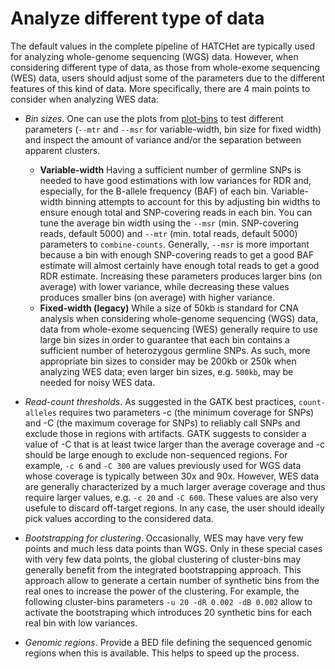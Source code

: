 # Analyze different type of data

The default values in the complete pipeline of HATCHet are typically used for analyzing whole-genome sequencing (WGS) data. However, when considering different type of data, as those from whole-exome sequencing (WES) data, users should adjust some of the parameters due to the different features of this kind of data. More specifically, there are 4 main points to consider when analyzing WES data:

  - *Bin sizes*. One can use the plots from [plot-bins](https://github.com/raphael-group/hatchet/blob/master/doc/doc_plot_bins.html) to test different parameters (`--mtr` and `--msr` for variable-width, bin size for fixed width) and inspect the amount of variance and/or the separation between apparent clusters.
      * **Variable-width** Having a sufficient number of germline SNPs is needed to have good estimations with low variances for RDR and, especially, for the B-allele frequency (BAF) of each bin. Variable-width binning attempts to account for this by adjusting bin widths to ensure enough total and SNP-covering reads in each bin. You can tune the average bin width using the `--msr` (min. SNP-covering reads, default 5000) and `--mtr` (min. total reads, default 5000) parameters to `combine-counts`. Generally, `--msr` is more important because a bin with enough SNP-covering reads to get a good BAF estimate will almost certainly have enough total reads to get a good RDR estimate. Increasing these parameters produces larger bins (on average) with lower variance, while decreasing these values produces smaller bins (on average) with higher variance.
      * **Fixed-width (legacy)** While a size of 50kb is standard for CNA analysis when considering whole-genome sequencing (WGS) data, data from whole-exome sequencing (WES) generally require to use large bin sizes in order to guarantee that each bin contains a sufficient number of heterozygous germline SNPs. As such, more appropriate bin sizes to consider may be 200kb or 250k when analyzing WES data; even larger bin sizes, e.g. `500kb`, may be needed for noisy WES data. 
  
  - *Read-count thresholds*. As suggested in the GATK best practices, `count-alleles` requires two parameters -c (the minimum coverage for SNPs) and -C (the maximum coverage for SNPs) to reliably call SNPs and exclude those in regions with artifacts. GATK suggests to consider a value of -C that is at least twice larger than the average coverage and -c should be large enough to exclude non-sequenced regions. For example, `-c 6` and `-C 300` are values previously used for WGS data whose coverage is typically between 30x and 90x. However, WES data are generally characterized by a much larger average coverage and thus require larger values, e.g. `-c 20` and `-C 600`. These values are also very usefule to discard off-target regions. In any case, the user should ideally pick values according to the considered data.
  
  - *Bootstrapping for clustering*. Occasionally, WES may have very few points and much less data points than WGS. Only in these special cases with very few data points, the global clustering of cluster-bins may generally benefit from the integrated bootstrapping approach. This approach allow to generate a certain number of synthetic bins from the real ones to increase the power of the clustering. For example, the following cluster-bins parameters `-u 20 -dR 0.002 -dB 0.002` allow to activate the bootstraping which introduces 20 synthetic bins for each real bin with low variances.
  
  - *Genomic regions*. Provide a BED file defining the sequenced genomic regions when this is available. This helps to speed up the process.
